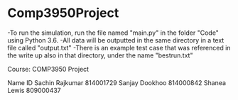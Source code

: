 # Comp3950Project

-To run the simulation, run the file named "main.py" in the folder "Code" using Python 3.6.
-All data will be outputted in the same directory in a text file called "output.txt"
-There is an example test case that was referenced in the write up also in that directory, under the name "bestrun.txt"

Course: COMP3950 
Project

Name                ID
Sachin Rajkumar 	814001729
Sanjay Dookhoo 	    814000842 
Shanea Lewis		809000437
